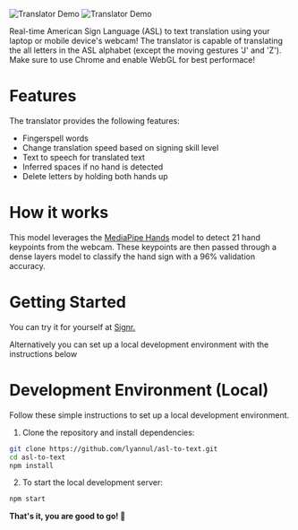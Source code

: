 ![Translator Demo](assets/desktop_demo.gif) ![Translator Demo](assets/mobile_demo.gif)

Real-time American Sign Language (ASL) to text translation using your laptop or mobile device's webcam! The translator is capable of translating the all letters in the ASL alphabet (except the moving gestures 'J' and 'Z'). Make sure to use Chrome and enable WebGL for best performace!

# Features

The translator provides the following features:

- Fingerspell words
- Change translation speed based on signing skill level
- Text to speech for translated text
- Inferred spaces if no hand is detected
- Delete letters by holding both hands up

# How it works

This model leverages the [MediaPipe Hands](https://developers.google.com/mediapipe/solutions/vision/hand_landmarker) model to detect 21 hand keypoints from the webcam. These keypoints are then passed through a dense layers model to classify the hand sign with a 96% validation accuracy. 

# Getting Started

You can try it for yourself at [Signr.]()

Alternatively you can set up a local development environment with the instructions below

# Development Environment (Local)

Follow these simple instructions to set up a local development environment.

1. Clone the repository and install dependencies:

  ```bash
  git clone https://github.com/lyannul/asl-to-text.git
  cd asl-to-text
  npm install
  ```

2. To start the local development server:
  ```bash
  npm start
  ```

**That's it, you are good to go! 👾**

